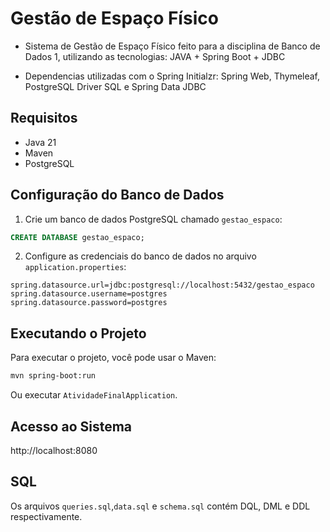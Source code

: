 # Gestão de Espaço Físico

- Sistema de Gestão de Espaço Físico feito para a disciplina de Banco de Dados 1, utilizando as tecnologias: JAVA + Spring Boot + JDBC

- Dependencias utilizadas com o Spring Initialzr: Spring Web, Thymeleaf, PostgreSQL Driver SQL e Spring Data JDBC 

## Requisitos

- Java 21
- Maven
- PostgreSQL

## Configuração do Banco de Dados

1. Crie um banco de dados PostgreSQL chamado `gestao_espaco`:

```sql
CREATE DATABASE gestao_espaco;
```

2. Configure as credenciais do banco de dados no arquivo `application.properties`:

```properties
spring.datasource.url=jdbc:postgresql://localhost:5432/gestao_espaco
spring.datasource.username=postgres
spring.datasource.password=postgres
```

## Executando o Projeto

Para executar o projeto, você pode usar o Maven:

```bash
mvn spring-boot:run
```

Ou executar `AtividadeFinalApplication`.

## Acesso ao Sistema

http://localhost:8080


## SQL

Os arquivos `queries.sql`,`data.sql` e `schema.sql` contém DQL, DML e DDL respectivamente.